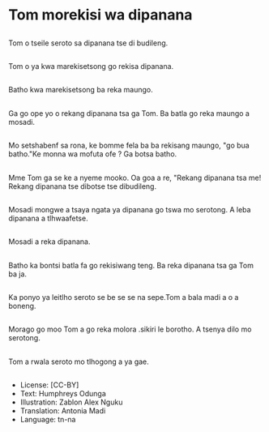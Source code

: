 # Tom morekisi wa dipanana

##
Tom o tseile seroto sa dipanana tse di budileng.

##
Tom o ya kwa marekisetsong go rekisa dipanana.

##
Batho kwa marekisetsong ba reka maungo.

##
Ga go ope yo o rekang dipanana tsa ga Tom. Ba batla go reka maungo a mosadi.

##
Mo setshabenf sa rona, ke bomme fela ba ba rekisang maungo, "go bua batho."Ke monna wa mofuta ofe ? Ga botsa batho.

##
Mme Tom ga se ke a nyeme mooko. Oa goa a re, "Rekang dipanana tsa me! Rekang dipanana tse dibotse tse dibudileng.

##
Mosadi mongwe a tsaya ngata ya dipanana go tswa mo serotong. A leba dipanana a tlhwaafetse.

##
Mosadi a reka dipanana.

##
Batho ka bontsi batla fa go rekisiwang teng. Ba reka dipanana tsa ga Tom ba ja.

##
Ka ponyo ya leitlho seroto se be se se na sepe.Tom a bala madi a o a boneng.

##
Morago go moo Tom a go reka molora .sikiri le borotho. A tsenya dilo mo serotong.

##
Tom a rwala seroto mo tlhogong a ya gae.

##
* License: [CC-BY]
* Text: Humphreys Odunga
* Illustration: Zablon Alex Nguku
* Translation: Antonia Madi
* Language: tn-na
